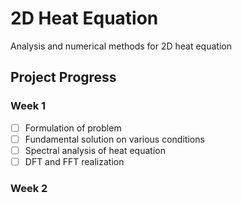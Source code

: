 # 2D Heat Equation
Analysis and numerical methods for 2D heat equation

## Project Progress

### Week 1

- [ ] Formulation of problem
- [ ] Fundamental solution on various conditions
- [ ] Spectral analysis of heat equation
- [ ] DFT and FFT realization

### Week 2
